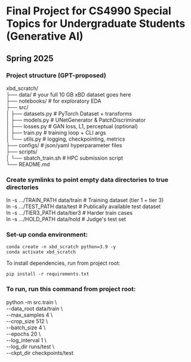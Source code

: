 # Final Project for CS4990 Special Topics for Undergraduate Students (Generative AI)

## Spring 2025

### Project structure (GPT-proposed)

xbd_scratch/ \
├── data/                   # your full 10 GB xBD dataset goes here \
├── notebooks/              # for exploratory EDA \
├── src/ \
│   ├── datasets.py         # PyTorch Dataset + transforms \
│   ├── models.py           # UNetGenerator & PatchDiscriminator \
│   ├── losses.py           # GAN loss, L1, perceptual (optional) \
│   ├── train.py            # training loop + CLI args \
│   └── utils.py            # logging, checkpointing, metrics \
├── configs/                # json/yaml hyperparameter files \
├── scripts/ \
│   └── sbatch_train.sh     # HPC submission script \
└── README.md

### Create symlinks to point empty data directories to true directories

ln -s .../TRAIN_PATH         data/train     # Training dataset (tier 1 + tier 3) \
ln -s .../TEST_PATH         data/test       # Publically available test dataset \
ln -s .../TIER3_PATH         data/tier3     # Harder train cases \
ln -s .../HOLD_PATH         data/hold       # Judge's test set

### Set-up conda environment:

`conda create -n xbd_scratch python=3.9 -y`\
`conda activate xbd_scratch`

To install dependencies, run from project root:

`pip install -r requirements.txt`


### To run, run this command from project root:

python -m src.train \\\
  --data_root data/train \\\
  --max_samples 4 \\\
  --crop_size 512 \\\
  --batch_size 4 \\\
  --epochs 20 \\\
  --log_interval 1 \\\
  --log_dir runs/test \\\
  --ckpt_dir checkpoints/test
  